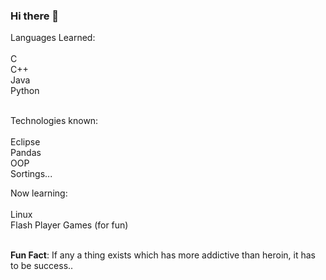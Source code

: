 ### Hi there 👋

Languages Learned:<br/><br/>
C<br/>
C++<br/>
Java<br/>
Python<br/><br/>

Technologies known:<br/><br/>
Eclipse<br/>
Pandas<br/>
OOP<br/>
Sortings...

Now learning:<br/><br/>
Linux<br/>
Flash Player Games (for fun)<br/><br/>

<b>Fun Fact</b>: If any a thing exists which has more addictive than heroin, it has to be success..
